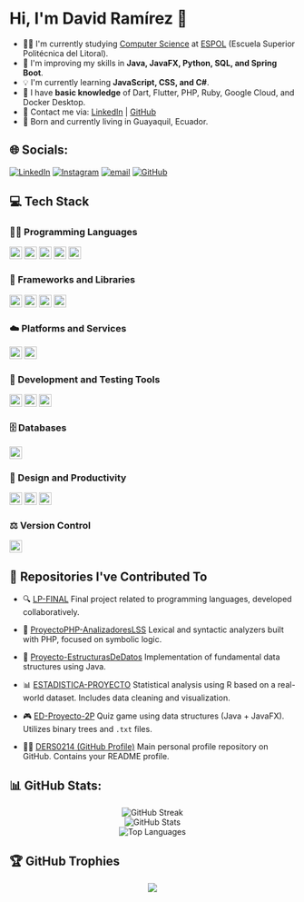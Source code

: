 # Hi, I'm David Ramírez 👋

* 👨‍💻 I'm currently studying [Computer Science](https://www.fiec.espol.edu.ec/es/carreras-de-grado/computacion) at [ESPOL](https://www.espol.edu.ec/) (Escuela Superior Politécnica del Litoral).
* 🔩 I'm improving my skills in **Java, JavaFX, Python, SQL, and Spring Boot**.
* 💡 I'm currently learning **JavaScript, CSS, and C#**.
* 👀 I have **basic knowledge** of Dart, Flutter, PHP, Ruby, Google Cloud, and Docker Desktop.
* 📢 Contact me via: [LinkedIn](https://www.linkedin.com/in/ders0214/) | [GitHub](https://github.com/DERS0214)
* 📍 Born and currently living in Guayaquil, Ecuador.

## 🌐 Socials:

[![LinkedIn](https://img.shields.io/badge/LinkedIn-%230077B5.svg?logo=linkedin\&logoColor=white)](https://linkedin.com/in/DERS0214)
[![Instagram](https://img.shields.io/badge/Instagram-%23E4405F.svg?logo=Instagram\&logoColor=white)](https://instagram.com/DERS0214)
[![email](https://img.shields.io/badge/Email-D14836?logo=gmail\&logoColor=white)](mailto:dramirez021487@gmail.com)
[![GitHub](https://img.shields.io/badge/GitHub-%23121011.svg?logo=github\&logoColor=white)](https://github.com/DERS0214)

## 💻 Tech Stack

### 🧑‍💻 Programming Languages

<img src="https://img.shields.io/badge/Java-%23ED8B00.svg?style=plastic&logo=openjdk&logoColor=white" height="22"> <img src="https://img.shields.io/badge/PHP-%23777BB4.svg?style=plastic&logo=php&logoColor=white" height="22"> <img src="https://img.shields.io/badge/Ruby-%23CC342D.svg?style=plastic&logo=ruby&logoColor=white" height="22"> <img src="https://img.shields.io/badge/R-%23276DC3.svg?style=plastic&logo=r&logoColor=white" height="22"> <img src="https://img.shields.io/badge/Dart-%230175C2.svg?style=plastic&logo=dart&logoColor=white" height="22">

### 🧰 Frameworks and Libraries

<img src="https://img.shields.io/badge/Spring%20Boot-%236DB33F.svg?style=plastic&logo=spring&logoColor=white" height="22"> <img src="https://img.shields.io/badge/JavaFX-%23FF0000.svg?style=plastic&logo=javafx&logoColor=white" height="22"> <img src="https://img.shields.io/badge/Flutter-%2302569B.svg?style=plastic&logo=flutter&logoColor=white" height="22"> <img src="https://img.shields.io/badge/NumPy-%23013243.svg?style=plastic&logo=numpy&logoColor=white" height="22">

### ☁️ Platforms and Services

<img src="https://img.shields.io/badge/Google%20Cloud-%234285F4.svg?style=plastic&logo=google-cloud&logoColor=white" height="22"> <img src="https://img.shields.io/badge/Firebase-%23039BE5.svg?style=plastic&logo=firebase" height="22">

### 🧪 Development and Testing Tools

<img src="https://img.shields.io/badge/Postman-FF6C37?style=plastic&logo=postman&logoColor=white" height="22"> <img src="https://img.shields.io/badge/Docker-%230db7ed.svg?style=plastic&logo=docker&logoColor=white" height="22"> <img src="https://img.shields.io/badge/Arduino-00979D?style=plastic&logo=arduino&logoColor=white" height="22">

### 🗄️ Databases

<img src="https://img.shields.io/badge/MySQL-4479A1.svg?style=plastic&logo=mysql&logoColor=white" height="22">

### 🎨 Design and Productivity

<img src="https://img.shields.io/badge/Canva-%2300C4CC.svg?style=plastic&logo=canva&logoColor=white" height="22"> <img src="https://img.shields.io/badge/Figma-%23F24E1E.svg?style=plastic&logo=figma&logoColor=white" height="22"> <img src="https://img.shields.io/badge/Notion-%23000000.svg?style=plastic&logo=notion&logoColor=white" height="22">

### ⚖️ Version Control

<img src="https://img.shields.io/badge/GitHub-%23121011.svg?style=plastic&logo=github&logoColor=white" height="22">

## 📂 Repositories I've Contributed To

* 🔍 [LP-FINAL](https://github.com/kathyforero/LP-FINAL)
  Final project related to programming languages, developed collaboratively.

* 🧮 [ProyectoPHP-AnalizadoresLSS](https://github.com/kathyforero/ProyectoPHP-AnalizadoresLSS)
  Lexical and syntactic analyzers built with PHP, focused on symbolic logic.

* 🌲 [Proyecto-EstructurasDeDatos](https://github.com/kathyforero/Proyecto-EstructurasDeDatos)
  Implementation of fundamental data structures using Java.

* 📊 [ESTADISTICA-PROYECTO](https://github.com/DERS0214/ESTADISTICA-PROYECTO)
  Statistical analysis using R based on a real-world dataset. Includes data cleaning and visualization.

* 🎮 [ED-Proyecto-2P](https://github.com/DERS0214/ED-Proyecto-2P)
  Quiz game using data structures (Java + JavaFX). Utilizes binary trees and `.txt` files.

* 🧑‍💻 [DERS0214 (GitHub Profile)](https://github.com/DERS0214/DERS0214)
  Main personal profile repository on GitHub. Contains your README profile.

## 📊 GitHub Stats:

<div align="center">


  <img src="https://github-readme-streak-stats.herokuapp.com/?user=DERS0214&theme=tokyonight&hide_border=false&text_color=ffffff" alt="GitHub Streak"/>

  <br/>

  <img src="https://github-readme-stats.vercel.app/api?username=DERS0214&theme=tokyonight&hide_border=false&include_all_commits=true&count_private=true&text_color=ffffff" alt="GitHub Stats"/>

  <br/>

  <img src="https://github-readme-stats.vercel.app/api/top-langs/?username=DERS0214&theme=tokyonight&hide_border=false&include_all_commits=true&count_private=true&layout=compact&text_color=ffffff" alt="Top Languages"/>

</div>

## 🏆 GitHub Trophies

<div align="center">

![](https://github-profile-trophy.vercel.app/?username=DERS0214\&theme=darkhub\&no-frame=false\&no-bg=true\&margin-w=4)

</div>

<!-- Proudly created with GPRM ( https://gprm.itsvg.in ) -->
